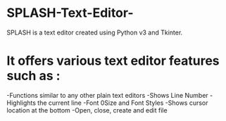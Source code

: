 # SPLASH-Text-Editor-
SPLASH is a text editor created using Python v3  and Tkinter.


# It offers various text editor features such as :
-Functions similar to any other plain text editors
-Shows Line Number
-Highlights the current line
-Font 0Size and Font Styles
-Shows cursor location at the bottom
-Open, close, create and edit file
